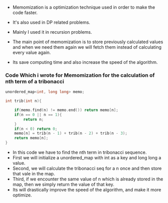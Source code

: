 - Memomization is a optimization technique used in order to make the code faster.
- It's also used in DP related problems.
- Mainly I used it in recursion problems.

- The main point of memomization is to store previously calculated values and when we need them again we will fetch them instead of calculating every value again.
- Its save computing time and also increase the speed of the algorithm.

### Code Which i wrote for Memomization for the calculation of nth term of a tribonacci

```c++
unordered_map<int, long long> memo;

int trib(int n){

    if(memo.find(n) != memo.end()) return memo[n];
    if(n == 0 || n == 1){
        return n;
    }
    if(n < 0) return 0;
    memo[n] = trib(n - 1) + trib(n - 2) + trib(n - 3);
    return memo[n];
}
```

- In this code we have to find the nth term in tribonacci sequence.
- First we will initialize a unordered_map with int as a key and long long a value.
- Second, we will calculate the tribonacci seq for a n once and then store that vale in the map.
- Third, if we encounter the same value of n which is already stored in the map, then we simply return the value of that key.
- Its will drastically improve the speed of the algorithm, and make it more optimize.
